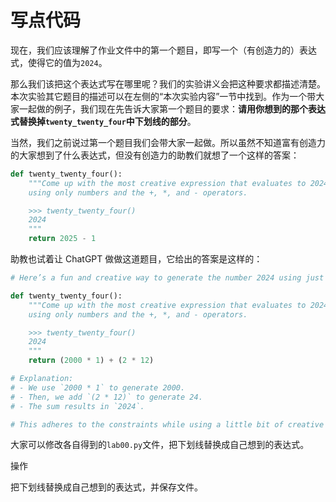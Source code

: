 # 写点代码

现在，我们应该理解了作业文件中的第一个题目，即写一个（有创造力的）表达式，使得它的值为`2024`。

那么我们该把这个表达式写在哪里呢？我们的实验讲义会把这种要求都描述清楚。本次实验其它题目的描述可以在左侧的“本次实验内容”一节中找到。作为一个带大家一起做的例子，我们现在先告诉大家第一个题目的要求：**请用你想到的那个表达式替换掉`twenty_twenty_four`中下划线的部分**。

当然，我们之前说过第一个题目我们会带大家一起做。所以虽然不知道富有创造力的大家想到了什么表达式，但没有创造力的助教们就想了一个这样的答案：

```python
def twenty_twenty_four():
    """Come up with the most creative expression that evaluates to 2024,
    using only numbers and the +, *, and - operators.

    >>> twenty_twenty_four()
    2024
    """
    return 2025 - 1
```

助教也试着让 ChatGPT 做做这道题目，它给出的答案是这样的：

```python
# Here’s a fun and creative way to generate the number 2024 using just numbers and the `+`, `*`, and `-` operators:

def twenty_twenty_four():
    """Come up with the most creative expression that evaluates to 2024,
    using only numbers and the +, *, and - operators.

    >>> twenty_twenty_four()
    2024
    """
    return (2000 * 1) + (2 * 12)

# Explanation:
# - We use `2000 * 1` to generate 2000.
# - Then, we add `(2 * 12)` to generate 24.
# - The sum results in `2024`.

# This adheres to the constraints while using a little bit of creative multiplication and addition!
```

大家可以修改各自得到的`lab00.py`文件，把下划线替换成自己想到的表达式。

操作

把下划线替换成自己想到的表达式，并保存文件。
